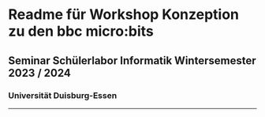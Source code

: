 # Readme für Workshop Konzeption zu den bbc micro:bits #
## Seminar Schülerlabor Informatik Wintersemester 2023 / 2024 ##
### Universität Duisburg-Essen ###
---
